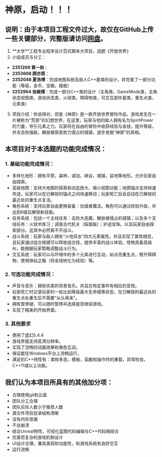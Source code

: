 ﻿# 神原，启动！！！

## 说明：由于本项目工程文件过大，故仅在GitHub上传一些关键部分，完整版请访问[网盘](https://pan.baidu.com/s/1wwSsaZyBPPIn0j_97vSL4g?pwd=vu7r)。


1.  \*\*大学\*\*工程专业程序设计范式期末大项目，选题《开放世界》
2.  小组成员与分工：
   * **2351269 黄一和**：
   * **2353608 顾亦周**：
   * **2352048 夏浩博**：完成地图系统及敌人C++基类的设计，并完善了一部分功能（等级，金币，宝箱，踏板）
   * **2252964 张峻搏**：完成一部分C++类的设计（主角类，GameMode类，主角状态视图类，游戏状态类，火球类，障碍物类，可交互部件基类，重生点类，元素类）
3. 项目介绍：你说得对，但是《神原》是一款开放世界冒险作品，游戏发生在一片被称为“荒原”的幻想世界，在这里，玩家与他的敌人拥有名为SpiritPower的力量，导引元素之力。玩家将在自由的冒险中收获经验与金钱，提升等级，并去击败强敌，解放被邪恶势力侵占的城镇，逐步发掘“神原”的真相。


## 本项目对于本选题的功能完成情况：

### 1. 基础功能完成情况：

* 多样化地形：拥有平原，森林，湖泊，峡谷，城镇，盆地等地形。允许玩家自由探索。
* 高级地图：⽀持⼤地图的探索和动态放⼤、缩⼩视图功能；地图锚点⽀持快速传送，玩家可以在已解锁的锚点之间快速移动；玩家死亡后会自动在已解锁的最近处的重生点复活。
* ⻆⾊系统：⽀持玩家自由更换装备：剑或者魔法。⻆⾊可以通过经验升级，并达到6级后解锁新技能。
* 任务系统：包括一个主线任务：击败大恶魔，解放被侵占的城镇；以及多个支线任务：火球术练习；调查古代机关（踩踏板）；护送宝珠。以及玩家自由探索部分。这其中必然离不开战斗。
* 战斗系统：玩家与敌人拥有“火地风水”四大元素属性，并且实现了属性相克，且玩家通过组合按键可以释放组合技，提供丰富的战⽃体验。怪物具备⾼级AI，能根据玩家策略调整战⽃⾏为。
* 交互系统：玩家可以与环境中的多个元素进⾏互动，如点亮重生点，劈开障碍物，使用铁砧之箱（将金钱转化为经验）等。

### 2. 可选功能完成情况：

* 声⾳与⾳乐：拥有优美的背景音乐。并且在特定事件有相应的⾳效。
* 玩家死亡时记录玩家的一些比如等级最大生命值等状态，在已解锁的最近处的重生点处重生后不需要“从头再来”。
* 拥有暂停键，可以随时暂停并选择是否继续游戏。
* 实现了精美的开始界面。

### 3. 其他要求

* 使用了虚幻5.4.4
* 游戏界⾯⽀持⾼清分辨率。
* 实现了流畅的动画效果和⻆⾊互动。
* 保证能在Windows平台上流畅运行，
* 满足的C++特性有：类和多态，模板，函数和操作符的重载，异常检验，C++11或以上功能。

## 我们认为本项目所具有的其他加分项：

* 合理使用git和云盘
* 团队分工合理
* 团队实际人数少于推荐人数
* 源文件项目目录结构清晰
* 没有内存泄漏
* 不会崩溃
* 结合Unreal特性，可视化蓝图代码编辑与C++代码相结合
* 完善而复杂的游戏机制设计
* UI设计合理，兼具美观和功能性，和游戏系统有良好交互
* 运行流畅
